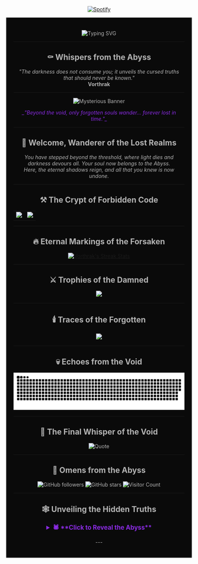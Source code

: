&nbsp;<div align="center">
  [![Spotify](https://vorthrak.vercel.app/api/spotify?background_color=0d1117&border_color=ffffff)](https://open.spotify.com/user/vorthrak)
</div>

<div align="center" style="background-color: #0a0a0a; color: #b3b3b3; padding: 20px;">

![Typing SVG](https://readme-typing-svg.herokuapp.com?size=30&color=8A2BE2&center=true&vCenter=true&width=600&lines=Enter+the+Eternal+Void...;Where+Shadows+Whisper+Their+Secrets...;Embrace+the+Darkness+and+Unseen...;Let+the+Mysteries+Unfold...)

---

## ⚰️ **Whispers from the Abyss**

_"The darkness does not consume you; it unveils the cursed truths that should never be known."_  
**Vorthrak**

---

<img src="https://media3.giphy.com/media/pVGsAWjzvXcZW4ZBTE/giphy.webp" alt="Mysterious Banner" width="600px">

<p style="color: #8A2BE2; font-style: italic;">_"Beyond the void, only forgotten souls wander... forever lost in time."_</p>

---

## 🦇 **Welcome, Wanderer of the Lost Realms**

_You have stepped beyond the threshold, where light dies and darkness devours all. Your soul now belongs to the Abyss._  
_Here, the eternal shadows reign, and all that you knew is now undone._

---

## ⚒️ **The Crypt of Forbidden Code**

<table>
  <tr>
    <td>
      <a href="https://github.com/anuraghazra/github-readme-stats">
        <img src="https://github-readme-stats.vercel.app/api?username=vorthrak&show_icons=true&include_all_commits=true&theme=dark&hide_border=true&bg_color=0a0a0a&text_color=8A2BE2" />
      </a>
    </td>
    <td>
      <a href="https://github.com/anuraghazra/github-readme-stats">
        <img src="https://github-readme-stats.vercel.app/api/top-langs/?username=vorthrak&layout=compact&theme=dark&hide_border=true&bg_color=0a0a0a&text_color=8A2BE2" />
      </a>
    </td>
  </tr>
</table>

---

## 🔥 **Eternal Markings of the Forsaken**

<a href="https://github.com/DenverCoder1/github-readme-streak-stats">
  <img src="https://github-readme-streak-stats.herokuapp.com/?user=vorthrak&theme=dark&hide_border=true&background=0a0a0a&text_color=8A2BE2&border=8A2BE2" alt="Vorthrak's Streak Stats" />
</a>

---

## ⚔️ **Trophies of the Damned**

<a href="https://github.com/ryo-ma/github-profile-trophy">
  <img src="https://github-profile-trophy.vercel.app/?username=vorthrak&theme=dracula&no-frame=true&column=4&background=0a0a0a&color=8A2BE2" />
</a>

---

## 🕯️ **Traces of the Forgotten**

<a href="https://github.com/Ashutosh00710/github-readme-activity-graph">
  <img src="https://github-readme-activity-graph.vercel.app/graph?username=vorthrak&theme=dracula&hide_border=true&bg_color=0a0a0a&text_color=8A2BE2" />
</a>

---

## 💀 **Echoes from the Void**

![Snake animation](https://github.com/vorthrak/vorthrak/blob/output/github-snake-dark.svg)

---

## 📜 **The Final Whisper of the Void**

![Quote](https://quotes-github-readme.vercel.app/api?type=horizontal&theme=dark)

---

## 📢 **Omens from the Abyss**

![GitHub followers](https://img.shields.io/github/followers/vorthrak?style=flat-square&color=8A2BE2)
![GitHub stars](https://img.shields.io/github/stars/vorthrak?style=flat-square&color=8A2BE2)
![Visitor Count](https://komarev.com/ghpvc/?username=vorthrak&color=0a0a0a&style=flat-square)

---

## 🕸️ **Unveiling the Hidden Truths**

<details>
  <summary style="color: #8A2BE2; font-weight: bold; font-size: 1.2em;">🕷️ **Click to Reveal the Abyss**</summary>
  <p style="color: #8A2BE2; font-style: italic;">🕯️ **The void watches... Your every move, every whisper, is consumed by it. No one escapes the gaze of the dark.**</p>
</details>

---</div>
